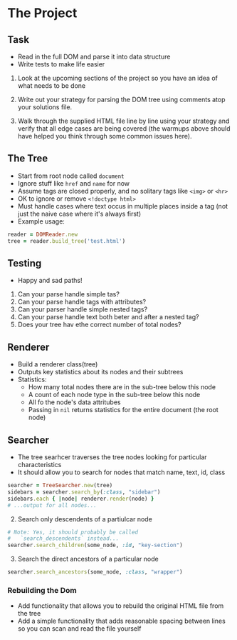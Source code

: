 # The Project

## Task
- Read in the full DOM and parse it into data structure  
- Write tests to make life easier

1. Look at the upcoming sections of the project so you have an idea of what needs to be done

2. Write out your strategy for parsing the DOM tree using comments atop your solutions file.

3. Walk through the supplied HTML file line by line using your strategy and verify that all edge cases are being covered (the warmups above should have helped you think through some common issues here).

## The Tree
- Start from root node called `document`
- Ignore stuff like `href` and `name` for now
- Assume tags are closed properly, and no solitary tags like `<img>` or `<hr>`
- OK to ignore or remove `<!doctype html>`
- Must handle cases where text occus in multiple places inside a tag (not just the naive case where it's always first)
- Example usage:

```ruby
reader = DOMReader.new
tree = reader.build_tree('test.html')
```

## Testing
- Happy and sad paths! 
1. Can your parse handle simple tas?
2. Can your parse handle tags with attributes?
3. Can your parser handle simple nested tags?
4. Can your parse handle text both beter and after a nested tag?
5. Does your tree hav ethe correct number of total nodes?

## Renderer
- Build a renderer class(tree)
- Outputs key statistics about its nodes and their subtrees 
- Statistics:
  - How many total nodes there are in the sub-tree below this node
  - A count of each node type in the sub-tree below this node
  - All fo the node's data attritubes
  - Passing in `nil` returns statistics for the entire document (the root node)

## Searcher
- The tree searhcer traverses the tree nodes looking for particular characteristics
- It should allow you to search for nodes that match name, text, id, class

```ruby
searcher = TreeSearcher.new(tree)
sidebars = searcher.search_by(:class, "sidebar")
sidebars.each { |node| renderer.render(node) }
# ...output for all nodes...
```

2. Search only descendents of a partiulcar node

```ruby
# Note: Yes, it should probably be called 
#   `search_descendents` instead...
searcher.search_children(some_node, :id, "key-section")
```

3. Search the direct ancestors of a particular node 

```ruby
searcher.search_ancestors(some_node, :class, "wrapper")

```

### Rebuilding the Dom
- Add functionality that allows you to rebuild the original HTML file from the tree
- Add a simple functionality that adds reasonable spacing between lines so you can scan and read the file yourself 